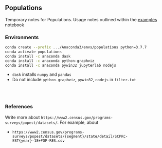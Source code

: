 ## Populations

Temporary notes for Populations.  Usage notes outlined within the [examples](https://colab.research.google.com/github/briefings/sars/blob/develop/fundamentals/populations/notebooks/examples.ipynb) notebook

### Environments

```bash
conda create --prefix .../Anaconda3/envs/populations python=3.7.7
conda activate populations
conda install -c anaconda dask
conda install -c anaconda python-graphviz
conda install -c anaconda pywin32 jupyterlab nodejs
```

* `dask` installs `numpy` and `pandas`
* Do not include `python-graphviz`, `pywin32`, `nodejs` in `filter.txt`

<br>
<br>

### References

Write more about `https://www2.census.gov/programs-surveys/popest/datasets/`.  For example, about

* `https://www2.census.gov/programs-surveys/popest/datasets/{segment}/state/detail/SCPRC-EST{year}-18+POP-RES.csv`

<br>
<br>